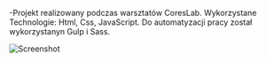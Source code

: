 -Projekt realizowany podczas warsztatów CoresLab.
Wykorzystane Technologie:
Html, Css, JavaScript. Do automatyzacji pracy został wykorzystanyn Gulp i Sass.

![Screenshot](zdjecie5.png)
